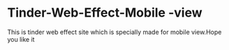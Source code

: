 # Tinder-Web-Effect-Mobile -view
 This is tinder web effect site which is specially made for mobile view.Hope you like it
